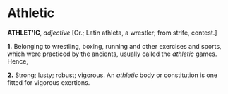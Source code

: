 # Athletic

**ATHLET'IC**, _adjective_ \[Gr.; Latin athleta, a wrestler; from strife, contest.\]

**1.** Belonging to wrestling, boxing, running and other exercises and sports, which were practiced by the ancients, usually called the _athletic_ games. Hence,

**2.** Strong; lusty; robust; vigorous. An _athletic_ body or constitution is one fitted for vigorous exertions.